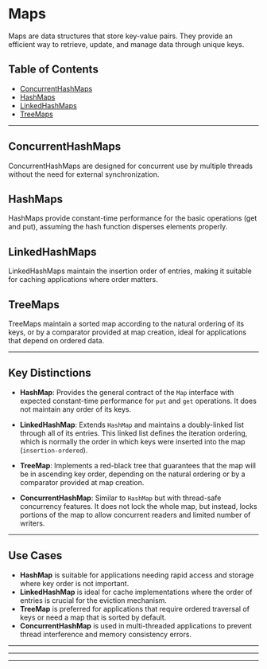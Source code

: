 # Maps

Maps are data structures that store key-value pairs. They provide an efficient way to retrieve, update, and manage data through unique keys.

## Table of Contents

- [ConcurrentHashMaps](ConcurrentHashMaps/ConcurrentHashMaps-README.md)
- [HashMaps](HashMaps/HashMaps-README.md)
- [LinkedHashMaps](LinkedHashMaps/LinkedHashMaps-README.md)
- [TreeMaps](TreeMaps/TreeMaps-README.md)

---

## ConcurrentHashMaps

ConcurrentHashMaps are designed for concurrent use by multiple threads without the need for external synchronization.

## HashMaps

HashMaps provide constant-time performance for the basic operations (get and put), assuming the hash function disperses elements properly.


## LinkedHashMaps

LinkedHashMaps maintain the insertion order of entries, making it suitable for caching applications where order matters.


## TreeMaps

TreeMaps maintain a sorted map according to the natural ordering of its keys, or by a comparator provided at map creation, ideal for applications that depend on ordered data.


---

## Key Distinctions

- **HashMap**: Provides the general contract of the `Map` interface with expected constant-time performance for `put` and `get` operations. It does not maintain any order of its keys.

- **LinkedHashMap**: Extends `HashMap` and maintains a doubly-linked list through all of its entries. This linked list defines the iteration ordering, which is normally the order in which keys were inserted into the map (`insertion-ordered`).

- **TreeMap**: Implements a red-black tree that guarantees that the map will be in ascending key order, depending on the natural ordering or by a comparator provided at map creation.

- **ConcurrentHashMap**: Similar to `HashMap` but with thread-safe concurrency features. It does not lock the whole map, but instead, locks portions of the map to allow concurrent readers and limited number of writers.

---

## Use Cases

- **HashMap** is suitable for applications needing rapid access and storage where key order is not important.
- **LinkedHashMap** is ideal for cache implementations where the order of entries is crucial for the eviction mechanism.
- **TreeMap** is preferred for applications that require ordered traversal of keys or need a map that is sorted by default.
- **ConcurrentHashMap** is used in multi-threaded applications to prevent thread interference and memory consistency errors.

---
---
---
